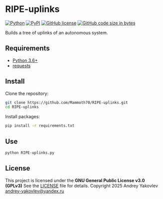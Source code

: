# RIPE-uplinks

[![Python][1]][2] [![PyPI][3]][4] [![GitHub license][5]][6] [![GitHub code size in bytes][7]]()

[1]: https://img.shields.io/badge/python-3.6+-blue.svg?logo=python&logoColor=white
[2]: https://www.python.org/downloads/
[3]: https://img.shields.io/pypi/v/requests.svg?logo=pypi&logoColor=white
[4]: https://pypi.python.org/pypi/requests
[5]: https://img.shields.io/github/license/Mammoth70/RIPE-uplinks.svg
[6]: LICENSE
[7]: https://img.shields.io/github/languages/code-size/Mammoth70/RIPE-uplinks.svg?color=teal

Builds a tree of uplinks of an autonomous system.

## Requirements

* [Python 3.6+](https://www.python.org/downloads/)
* [requests](https://pypi.python.org/pypi/requests)

## Install
Clone the repository:
```bash
git clone https://github.com/Mammoth70/RIPE-uplinks.git
cd RIPE-uplinks
```
Install packages:
```bash
pip install -r requirements.txt
```

## Use
```bash
python RIPE-uplinks.py
```

## License
This project is licensed under the **GNU General Public License v3.0 (GPLv3)**
See the [LICENSE](LICENSE) file for details.
Copyright 2025 Andrey Yakovlev <andrey-yakovlev@yandex.ru>

